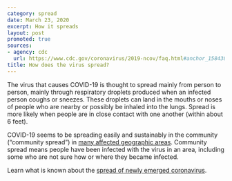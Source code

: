 ```yaml
---
category: spread
date: March 23, 2020
excerpt: How it spreads
layout: post
promoted: true
sources:
- agency: cdc
  url: https://www.cdc.gov/coronavirus/2019-ncov/faq.html#anchor_1584386553767
title: How does the virus spread?
---
```


The virus that causes COVID-19 is thought to spread mainly from person to person, mainly through respiratory droplets produced when an infected person coughs or sneezes. These droplets can land in the mouths or noses of people who are nearby or possibly be inhaled into the lungs. Spread is more likely when people are in close contact with one another (within about 6 feet).

COVID-19 seems to be spreading easily and sustainably in the community (“community spread”) in [many affected geographic areas](https://www.cdc.gov/coronavirus/2019-ncov/prevent-getting-sick/how-covid-spreads.html). Community spread means people have been infected with the virus in an area, including some who are not sure how or where they became infected.

Learn what is known about the [spread of newly emerged coronavirus](https://www.cdc.gov/coronavirus/2019-ncov/about/transmission.html).